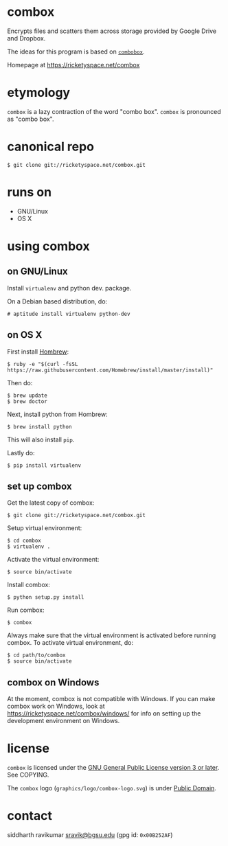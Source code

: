 # combox

Encrypts files and scatters them across storage provided by Google
Drive and Dropbox.

The ideas for this program is based on [`combobox`][1].

Homepage at <https://ricketyspace.net/combox>


[1]: https://bitbucket.org/bgsucodeloverslab/combobox

# etymology

`combox` is a lazy contraction of the word "combo box". `combox` is
pronounced as "combo box".


# canonical repo

    $ git clone git://ricketyspace.net/combox.git


# runs on

 - GNU/Linux
 - OS X

# using combox

## on GNU/Linux

Install `virtualenv` and python dev. package.

On a Debian based distribution, do:

    # aptitude install virtualenv python-dev

## on OS X

First install [Hombrew][brew.sh]:

    $ ruby -e "$(curl -fsSL https://raw.githubusercontent.com/Homebrew/install/master/install)"

Then do:

    $ brew update
    $ brew doctor

[brew.sh]: http://brew.sh/

Next, install python from Hombrew:

    $ brew install python

This will also install `pip`.

Lastly do:

    $ pip install virtualenv


## set up combox

Get the latest copy of combox:

    $ git clone git://ricketyspace.net/combox.git

Setup virtual environment:

    $ cd combox
    $ virtualenv .

Activate the virtual environment:

    $ source bin/activate

Install combox:

    $ python setup.py install

Run combox:

    $ combox

Always make sure that the virtual environment is activated before
running combox. To activate virtual environment, do:

    $ cd path/to/combox
    $ source bin/activate


## combox on Windows

At the moment, combox is not compatible with Windows. If you can make
combox work on Windows, look at
<https://ricketyspace.net/combox/windows/> for info on setting up the
development environment on Windows.

# license

`combox` is licensed under the
[GNU General Public License version 3 or later][gpl]. See COPYING.

The `combox` logo (`graphics/logo/combox-logo.svg`) is under [Public Domain][pd].

[gpl]: https://gnu.org/licenses/gpl-3.0.txt
[pd]: https://creativecommons.org/publicdomain/zero/1.0/


# contact

siddharth ravikumar <sravik@bgsu.edu> (gpg id: `0x00B252AF`)
